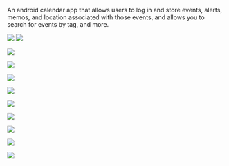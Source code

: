 An android calendar app that allows users to log in and store events, alerts, memos, and location associated with those events, and allows you to search for events by tag, and more.

![](images/1.png)   ![](images/2.png)

![](images/3.png)

![](images/4.png)

![](images/5.png)

![](images/6.png)

![](images/7.png)

![](images/8.png)

![](images/9.png)

![](images/10.png)

![](images/11.png)
